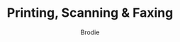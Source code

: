 ---
layout: post
title: Printing, Scanning & Faxing
author: Brodie
section: visit
categories: [visit, brodie]
audience: ''
keywords: ''
goals: ''
actions: ''
---
